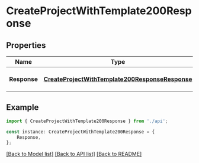 # CreateProjectWithTemplate200Response


## Properties

Name | Type | Description | Notes
------------ | ------------- | ------------- | -------------
**Response** | [**CreateProjectWithTemplate200ResponseResponse**](CreateProjectWithTemplate200ResponseResponse.md) |  | [optional] [default to undefined]

## Example

```typescript
import { CreateProjectWithTemplate200Response } from './api';

const instance: CreateProjectWithTemplate200Response = {
    Response,
};
```

[[Back to Model list]](../README.md#documentation-for-models) [[Back to API list]](../README.md#documentation-for-api-endpoints) [[Back to README]](../README.md)
